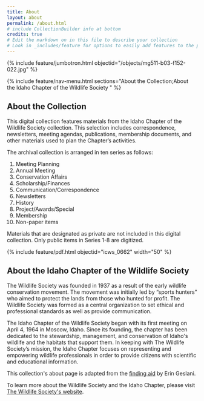 ```yaml
---
title: About
layout: about
permalink: /about.html
# include CollectionBuilder info at bottom
credits: true
# Edit the markdown on in this file to describe your collection
# Look in _includes/feature for options to easily add features to the page
---
```


{% include feature/jumbotron.html objectid="/objects/mg511-b03-f152-022.jpg" %} 

{% include feature/nav-menu.html sections="About the Collection;About the Idaho Chapter of the Wildlife Society " %}

## About the Collection

This digital collection features materials from the Idaho Chapter of the Wildlife Society collection. This selection includes correspondence, newsletters, meeting agendas, publications, membership documents, and other materials used to plan the Chapter’s activities. 

The archival collection is arranged in ten series as follows: 
1. Meeting Planning
2. Annual Meeting
3. Conservation Affairs 
4. Scholarship/Finances
5. Communication/Correspondence
6. Newsletters
7. History
8. Project/Awards/Special
9. Membership
10. Non-paper items

Materials that are designated as private are not included in this digital collection. Only public items in Series 1-8 are digitized. 

{% include feature/pdf.html objectid="icws_0662" width="50" %}

## About the Idaho Chapter of the Wildlife Society

The Wildlife Society was founded in 1937 as a result of the early wildlife conservation movement. The movement was initially led by “sports hunters” who aimed to protect the lands from those who hunted for profit. The Wildlife Society was formed as a central organization to set ethical and professional standards as well as provide communication. 

The Idaho Chapter of the Wildlife Society began with its first meeting on April 4, 1964 in Moscow, Idaho. Since its founding, the chapter has been dedicated to the stewardship, management, and conservation of Idaho's wildlife and the habitats that support them. In keeping with The Wildlife Society’s mission, the Idaho Chapter focuses on representing and empowering wildlife professionals in order to provide citizens with scientific and educational information.

This collection's about page is adapted from the [finding aid](https://archiveswest.orbiscascade.org/ark:80444/xv515081) by Erin Geslani.

To learn more about the Wildlife Society and the Idaho Chapter, please visit [The Wildlife Society's website](https://wildlife.org/). 


